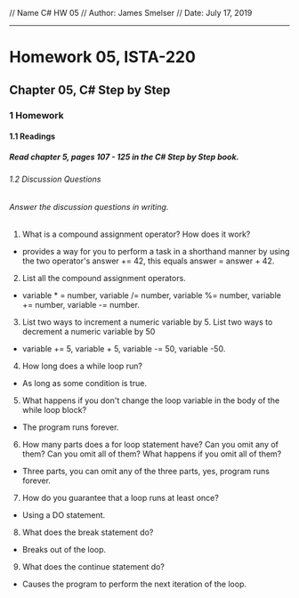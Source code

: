 // Name C# HW 05
// Author: James Smelser
// Date: July 17, 2019

----------------------------------------------
# Homework 05, ISTA-220
## Chapter 05, C# Step by Step
### 1 Homework
#### 1.1 Readings
##### Read chapter 5, pages 107 - 125 in the C# Step by Step book.
###### 1.2 Discussion Questions
###### Answer the discussion questions in writing.
1. What is a compound assignment operator? How does it work?
- provides a way for you to perform a task in a shorthand manner by using the two operator's
answer += 42, this equals answer = answer + 42.
2. List all the compound assignment operators.
- variable * = number, variable /= number, variable %= number, variable += number,
variable -= number.
3. List two ways to increment a numeric variable by 5. List two ways to decrement a numeric variable by
50
- variable += 5, variable + 5, variable -= 50, variable -50.
4. How long does a while loop run?
- As long as some condition is true.
5. What happens if you don't change the loop variable in the body of the while loop block?
- The program runs forever.
6. How many parts does a for loop statement have? Can you omit any of them? Can you omit all of
them? What happens if you omit all of them?
- Three parts, you can omit any of the three parts, yes, program runs forever.
7. How do you guarantee that a loop runs at least once?
- Using a DO statement.
8. What does the break statement do?
- Breaks out of the loop.
9. What does the continue statement do?
- Causes the program to perform the next iteration of the loop.
